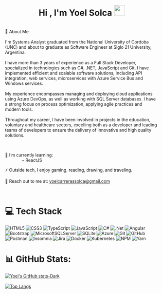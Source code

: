 <h1 align="center"><b>Hi , I'm Yoel Solca </b><img src="https://media.giphy.com/media/hvRJCLFzcasrR4ia7z/giphy.gif" width="35"></h1>
<br>
🌟 About Me
<br><br>I'm Systems Analyst graduated from the National University of Cordoba (UNC) and about to graduate as Software Engineer at Siglo 21 University, Argentina.<br><br>I have more than 3 years of experience as a Full Stack Developer, specialized in technologies such as C#, .NET, JavaScript and Git. I have implemented efficient and scalable software solutions, including API integration, web services, microservices with Azure Service Bus and Windows services.<br><br>My experience encompasses managing and deploying cloud applications using Azure DevOps, as well as working with SQL Server databases. I have a strong focus on process optimization, applying agile practices and modern tools.<br><br>Throughout my career, I have been involved in projects in the education, voluntary and healthcare sectors, excelling both as a developer and leading teams of developers to ensure the delivery of innovative and high quality solutions.<br><br> 
<br/>

🌱 I’m currently learning: </br>
&nbsp;&nbsp;&nbsp;&nbsp;&nbsp;&nbsp;&nbsp;&nbsp;&nbsp;&nbsp;&nbsp;&nbsp;&nbsp;&nbsp;◦ ReactJS
      
⚡ Outside tech, I enjoy gaming, reading, drawing, and traveling.

💬 Reach out to me at: <a href="yoelcarrerassolca@gmail.com">yoelcarrerassolca@gmail.com</a>

<br/>

# 💻 Tech Stack
![HTML5](https://img.shields.io/badge/html5-%23E34F26.svg?style=for-the-badge&logo=html5&logoColor=white) 
![CSS3](https://img.shields.io/badge/css3-%231572B6.svg?style=for-the-badge&logo=css3&logoColor=white) 
![TypeScript](https://img.shields.io/badge/typescript-%23007ACC.svg?style=for-the-badge&logo=typescript&logoColor=white) 
![JavaScript](https://img.shields.io/badge/javascript-%23323330.svg?style=for-the-badge&logo=javascript&logoColor=%23F7DF1E)
![C#](https://img.shields.io/badge/c%23-%23239120.svg?style=for-the-badge&logo=csharp&logoColor=white) 
![.Net](https://img.shields.io/badge/.NET-5C2D91?style=for-the-badge&logo=.net&logoColor=white) 
![Angular](https://img.shields.io/badge/angular-%23DD0031.svg?style=for-the-badge&logo=angular&logoColor=white) 
![Bootstrap](https://img.shields.io/badge/bootstrap-%238511FA.svg?style=for-the-badge&logo=bootstrap&logoColor=white) 
![MicrosoftSQLServer](https://img.shields.io/badge/Microsoft%20SQL%20Server-CC2927?style=for-the-badge&logo=microsoft%20sql%20server&logoColor=white) 
![SQLite](https://img.shields.io/badge/sqlite-%2307405e.svg?style=for-the-badge&logo=sqlite&logoColor=white) 
![Azure](https://img.shields.io/badge/azure-%230072C6.svg?style=for-the-badge&logo=microsoftazure&logoColor=white) 
![Git](https://img.shields.io/badge/git-%23F05033.svg?style=for-the-badge&logo=git&logoColor=white)
![GitHub](https://img.shields.io/badge/github-%23121011.svg?style=for-the-badge&logo=github&logoColor=white)
![Postman](https://img.shields.io/badge/Postman-FF6C37?style=for-the-badge&logo=postman&logoColor=white) 
![Insomnia](https://img.shields.io/badge/Insomnia-black?style=for-the-badge&logo=insomnia&logoColor=5849BE)
![Jira](https://img.shields.io/badge/jira-%230A0FFF.svg?style=for-the-badge&logo=jira&logoColor=white)
![Docker](https://img.shields.io/badge/docker-%230db7ed.svg?style=for-the-badge&logo=docker&logoColor=white)
![Kubernetes](https://img.shields.io/badge/kubernetes-%23326ce5.svg?style=for-the-badge&logo=kubernetes&logoColor=white) 
![NPM](https://img.shields.io/badge/NPM-%23CB3837.svg?style=for-the-badge&logo=npm&logoColor=white)
![Yarn](https://img.shields.io/badge/yarn-%232C8EBB.svg?style=for-the-badge&logo=yarn&logoColor=white)
<br/>

# 📊 GitHub Stats:
[![Yoel's GitHub stats-Dark](https://github-readme-stats.vercel.app/api?username=yoelsolca&show_icons=true&theme=dark#gh-dark-mode-only)](https://github.com/yoelsolca/github-readme-stats#gh-dark-mode-only)</br></br>
[![Top Langs](https://github-readme-stats.vercel.app/api/top-langs/?username=YoelSolca&layout=donut&theme=dark)](https://github.com/YoelSolca/github-readme-stats)
